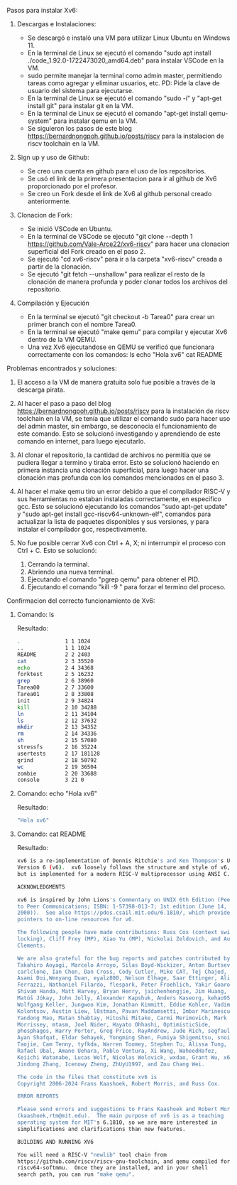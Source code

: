 Pasos para instalar Xv6:

1. Descargas e Instalaciones:
	- Se descargó e instaló una VM para utilizar Linux Ubuntu en Windows 11.
	- En la terminal de Linux se ejecutó el comando "sudo apt install ./code_1.92.0-1722473020_amd64.deb" para instalar VSCode en la VM.
	* sudo permite manejar la terminal como admin master, permitiendo tareas como agregar y eliminar usuarios, etc. PD: Pide la clave de usuario del sistema para ejecutarse.
	- En la terminal de Linux se ejecutó el comando "sudo -i" y "apt-get install git" para instalar git en la VM.
	- En la terminal de Linux se ejecutó el comando "apt-get install qemu-system" para instalar qemu en la VM.
	- Se siguieron los pasos de este blog https://bernardnongpoh.github.io/posts/riscv para la instalacion de riscv toolchain en la VM.

2. Sign up y uso de  Github:
	- Se creo una cuenta en github para el uso de los repositorios.
	- Se usó el link de la primera presentacion para ir al github de Xv6 proporcionado por el profesor.
	- Se creo un Fork desde el link de Xv6 al github personal creado anteriormente.

3. Clonacion de Fork:
	- Se inició VSCode en Ubuntu.
	- En la terminal de VSCode se ejecutó "git clone --depth 1 https://github.com/Vale-Arce22/xv6-riscv" para hacer una clonacion superficial del Fork creado en el paso 2.
	- Se ejecutó "cd xv6-riscv" para ir a la carpeta "xv6-riscv" creada a partir de la clonación.
	- Se ejecutó "git fetch --unshallow" para realizar el resto de la clonación de manera profunda y poder clonar todos los archivos del repositorio.
	
4. Compilación y Ejecución
	- En la terminal se ejecutó "git checkout -b Tarea0" para crear un primer branch con el nombre Tarea0.
	- En la terminal se ejecutó "make qemu" para compilar y ejecutar Xv6 dentro de la VM QEMU.
	- Una vez Xv6 ejecutandose en QEMU se verificó que funcionara correctamente con los comandos: 
		ls
		echo "Hola xv6"
		cat README

Problemas encontrados y soluciones:
 1. El acceso a la VM de manera gratuita solo fue posible a través de la descarga pirata.

 2. Al hacer el paso a paso del blog https://bernardnongpoh.github.io/posts/riscv para la instalación de riscv toolchain en la VM, se tenía que utilizar el comando sudo para hacer uso del admin master, sin embargo, se desconocia el funcionamiento de este comando. Esto se solucionó investigando y aprendiendo de este comando en internet, para luego ejecutarlo.

 3. Al clonar el repositorio, la cantidad de archivos no permitia que se pudiera llegar a termino y tiraba error. Esto se solucionó haciendo en primera instancia una clonación superficial, para luego hacer una clonación mas profunda con los comandos mencionados en el paso 3.

 4. Al hacer el make qemu tiro un error debido a que el compilador RISC-V y sus herramientas no estaban instaladas correctamente, en especifico gcc. Esto se solucionó ejecutando los comandos "sudo apt-get update" y "sudo apt-get install gcc-riscv64-unknown-elf", comandos para actualizar la lista de paquetes disponibles y sus versiones, y para instalar el compilador gcc, respectivamente.

 5. No fue posible cerrar Xv6 con Ctrl + A, X; ni interrumpir el proceso con Ctrl + C. Esto se solucionó:
	1) Cerrando la terminal.
	2) Abriendo una nueva terminal.
	3) Ejecutando el comando "pgrep qemu" para obtener el PID.
	4) Ejecutando el comando "kill -9 <PID>" para forzar el termino del proceso.

Confirmacion del correcto funcionamiento de Xv6:

 1. Comando: ls

	Resultado: 

	```bash
	.              1 1 1024
	..             1 1 1024
	README         2 2 2403
	cat            2 3 35520
	echo           2 4 34368
	forktest       2 5 16232
	grep           2 6 38960
	Tarea00        2 7 33600
	Tarea01        2 8 33808
	init           2 9 34824
	kill           2 10 34288
	ln             2 11 34104
	ls             2 12 37632
	mkdir          2 13 34352
	rm             2 14 34336
	sh             2 15 57080
	stressfs       2 16 35224
	usertests      2 17 181128
	grind          2 18 50792
	wc             2 19 36504
	zombie         2 20 33688
	console        3 21 0

 2. Comando: echo "Hola xv6"

	Resultado: 
	
	```bash
	"Hola xv6"

 3. Comando: cat README

	Resultado:

	```bash
	xv6 is a re-implementation of Dennis Ritchie's and Ken Thompson's Unix
	Version 6 (v6).  xv6 loosely follows the structure and style of v6,
	but is implemented for a modern RISC-V multiprocessor using ANSI C.

	ACKNOWLEDGMENTS

	xv6 is inspired by John Lions's Commentary on UNIX 6th Edition (Peer
	to Peer Communications; ISBN: 1-57398-013-7; 1st edition (June 14,
	2000)).  See also https://pdos.csail.mit.edu/6.1810/, which provides
	pointers to on-line resources for v6.

	The following people have made contributions: Russ Cox (context switching,
	locking), Cliff Frey (MP), Xiao Yu (MP), Nickolai Zeldovich, and Austin
	Clements.

	We are also grateful for the bug reports and patches contributed by
	Takahiro Aoyagi, Marcelo Arroyo, Silas Boyd-Wickizer, Anton Burtsev,
	carlclone, Ian Chen, Dan Cross, Cody Cutler, Mike CAT, Tej Chajed,
	Asami Doi,Wenyang Duan, eyalz800, Nelson Elhage, Saar Ettinger, Alice
	Ferrazzi, Nathaniel Filardo, flespark, Peter Froehlich, Yakir Goaron,
	Shivam Handa, Matt Harvey, Bryan Henry, jaichenhengjie, Jim Huang,
	Matúš Jókay, John Jolly, Alexander Kapshuk, Anders Kaseorg, kehao95,
	Wolfgang Keller, Jungwoo Kim, Jonathan Kimmitt, Eddie Kohler, Vadim
	Kolontsov, Austin Liew, l0stman, Pavan Maddamsetti, Imbar Marinescu,
	Yandong Mao, Matan Shabtay, Hitoshi Mitake, Carmi Merimovich, Mark
	Morrissey, mtasm, Joel Nider, Hayato Ohhashi, OptimisticSide,
	phosphagos, Harry Porter, Greg Price, RayAndrew, Jude Rich, segfault,
	Ayan Shafqat, Eldar Sehayek, Yongming Shen, Fumiya Shigemitsu, snoire,
	Taojie, Cam Tenny, tyfkda, Warren Toomey, Stephen Tu, Alissa Tung,
	Rafael Ubal, Amane Uehara, Pablo Ventura, Xi Wang, WaheedHafez,
	Keiichi Watanabe, Lucas Wolf, Nicolas Wolovick, wxdao, Grant Wu, x653,
	Jindong Zhang, Icenowy Zheng, ZhUyU1997, and Zou Chang Wei.

	The code in the files that constitute xv6 is
	Copyright 2006-2024 Frans Kaashoek, Robert Morris, and Russ Cox.

	ERROR REPORTS

	Please send errors and suggestions to Frans Kaashoek and Robert Morris
	(kaashoek,rtm@mit.edu).  The main purpose of xv6 is as a teaching
	operating system for MIT's 6.1810, so we are more interested in
	simplifications and clarifications than new features.

	BUILDING AND RUNNING XV6

	You will need a RISC-V "newlib" tool chain from
	https://github.com/riscv/riscv-gnu-toolchain, and qemu compiled for
	riscv64-softmmu.  Once they are installed, and in your shell
	search path, you can run "make qemu".